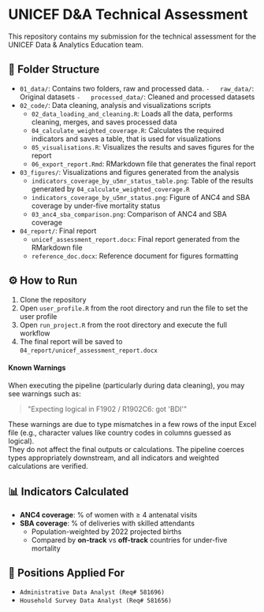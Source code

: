 # UNICEF D&A Technical Assessment

This repository contains my submission for the technical assessment for the UNICEF Data & Analytics Education team.

## 📁 Folder Structure

-   `01_data/`: Contains two folders, raw and processed data. `-   raw_data/`: Original datasets `-   processed_data/`: Cleaned and processed datasets
-   `02_code/`: Data cleaning, analysis and visualizations scripts
    -   `02_data_loading_and_cleaning.R`: Loads all the data, performs cleaning, merges, and saves processed data
    -   `04_calculate_weighted_coverage.R`: Calculates the required indicators and saves a table, that is used for visualizations
    -   `05_visualisations.R`: Visualizes the results and saves figures for the report
    -   `06_export_report.Rmd`: RMarkdown file that generates the final report
-   `03_figures/`: Visualizations and figures generated from the analysis
    -   `indicators_coverage_by_u5mr_status_table.png`: Table of the results generated by `04_calculate_weighted_coverage.R`
    -   `indicators_coverage_by_u5mr_status.png`: Figure of ANC4 and SBA coverage by under-five mortality status
    -   `03_anc4_sba_comparison.png`: Comparison of ANC4 and SBA coverage
-   `04_report/`: Final report
    -   `unicef_assessment_report.docx`: Final report generated from the RMarkdown file
    -   `reference_doc.docx`: Reference document for figures formatting

## ⚙️ How to Run

1.  Clone the repository
2.  Open `user_profile.R` from the root directory and run the file to set the user profile
3.  Open `run_project.R` from the root directory and execute the full workflow
4.  The final report will be saved to `04_report/unicef_assessment_report.docx`

#### Known Warnings

When executing the pipeline (particularly during data cleaning), you may see warnings such as:

> "Expecting logical in F1902 / R1902C6: got 'BDI'"

These warnings are due to type mismatches in a few rows of the input Excel file (e.g., character values like country codes in columns guessed as logical).  
They do not affect the final outputs or calculations. The pipeline coerces types appropriately downstream, and all indicators and weighted calculations are verified.


## 📊 Indicators Calculated

-   **ANC4 coverage**: % of women with ≥ 4 antenatal visits
-   **SBA coverage**: % of deliveries with skilled attendants
    -   Population-weighted by 2022 projected births
    -   Compared by **on-track** vs **off-track** countries for under-five mortality

## 💬 Positions Applied For

-   `Administrative Data Analyst (Req# 581696)`
-   `Household Survey Data Analyst (Req# 581656)`

